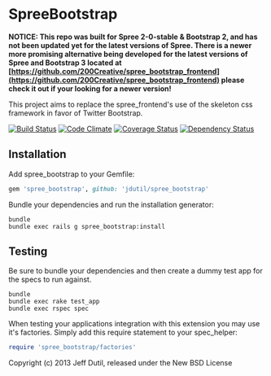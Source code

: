 SpreeBootstrap
==============

**NOTICE: This repo was built for Spree 2-0-stable & Bootstrap 2, and has not been updated yet for the latest versions of Spree.  There is a newer more promising alternative being developed for the latest versions of Spree and Bootstrap 3 located at [https://github.com/200Creative/spree_bootstrap_frontend](https://github.com/200Creative/spree_bootstrap_frontend) please check it out if your looking for a newer version!**

This project aims to replace the spree_frontend's use of the skeleton css framework in favor of Twitter Bootstrap.

[![Build Status](https://secure.travis-ci.org/jdutil/spree_bootstrap.png)](http://travis-ci.org/jdutil/spree_bootstrap)
[![Code Climate](https://codeclimate.com/github/jdutil/spree_bootstrap.png)](https://codeclimate.com/github/jdutil/spree_bootstrap)
[![Coverage Status](https://coveralls.io/repos/jdutil/spree_bootstrap/badge.png?branch=master)](https://coveralls.io/r/jdutil/spree_bootstrap)
[![Dependency Status](https://gemnasium.com/jdutil/spree_bootstrap.png?travis)](https://gemnasium.com/jdutil/spree_bootstrap)


Installation
------------

Add spree_bootstrap to your Gemfile:

```ruby
gem 'spree_bootstrap', github: 'jdutil/spree_bootstrap'
```

Bundle your dependencies and run the installation generator:

```shell
bundle
bundle exec rails g spree_bootstrap:install
```

Testing
-------

Be sure to bundle your dependencies and then create a dummy test app for the specs to run against.

```shell
bundle
bundle exec rake test_app
bundle exec rspec spec
```

When testing your applications integration with this extension you may use it's factories.
Simply add this require statement to your spec_helper:

```ruby
require 'spree_bootstrap/factories'
```

Copyright (c) 2013 Jeff Dutil, released under the New BSD License
